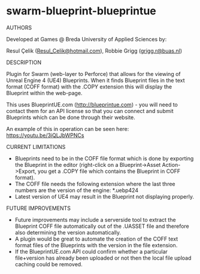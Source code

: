 # swarm-blueprint-blueprintue

AUTHORS

Developed at Games @ Breda University of Applied Sciences by:

Resul Çelik (Resul_Celik@hotmail.com), Robbie Grigg (grigg.r@buas.nl)

DESCRIPTION

Plugin for Swarm (web-layer to Perforce) that allows for the viewing of Unreal Engine 4 (UE4) Blueprints. When it finds Blueprint files in the text format (COFF format) with the .COPY extension this will display the Blueprint within the web-page.

This uses BlueprintUE.com (http://blueprintue.com) - you will need to contact them for an API license so that you can connect and submit Blueprints which can be done through their website.

An example of this in operation can be seen here: https://youtu.be/3iQLJbWPNCs

CURRENT LIMITATIONS

- Blueprints need to be in the COFF file format which is done by exporting the Blueprint in the editor (right-click on a Blueprint->Asset Action->Export, you get a .COPY file which contains the Blueprint in COFF format).
- The COFF file needs the following extension where the last three numbers are the version of the engine:  *.uebp424
- Latest version of UE4 may result in the Blueprint not displaying properly.

FUTURE IMPROVEMENTS

- Future improvements may include a serverside tool to extract the Blueprint COFF file automatically out of the .UASSET file and therefore also determining the version automatically.
- A plugin would be great to automate the creation of the COFF text format files of the Blueprints with the version in the file extension.
- If the BlueprintUE.com API could confirm whether a particular file+version has already been uploaded or not then the local file upload caching could be removed.

